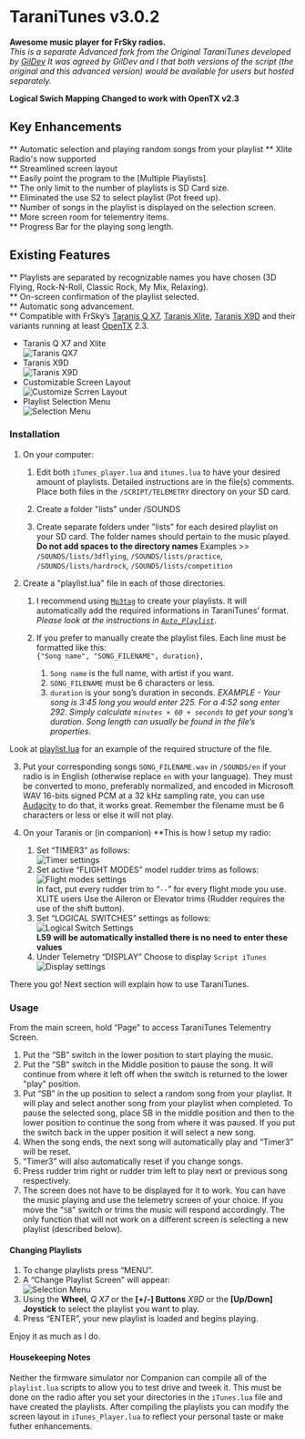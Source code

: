 TaraniTunes v3.0.2
===========
**Awesome music player for FrSky radios.**  
*This is a separate Advanced fork from the Original TaraniTunes developed by [GilDev](https://github.com/GilDev)
It was agreed by GilDev and I that both versions of the script (the original and this advanced version) would be available for users but hosted separately.*

**Logical Swich Mapping Changed to work with OpenTX v2.3**

Key Enhancements
----------------
** Automatic selection and playing random songs from your playlist 
** Xlite Radio's now supported    
** Streamlined screen layout    
** Easily point the program to the [Multiple Playlists].    
** The only limit to the number of playlists is SD Card size.    
** Eliminated the use S2 to select playlist (Pot freed up).    
** Number of songs in the playlist is displayed on the selection screen.    
** More screen room for telementry items.    
** Progress Bar for the playing song length.    

Existing Features
-----------------
** Playlists are separated by recognizable names you have chosen (3D Flying, Rock-N-Roll, Classic Rock, My Mix, Relaxing).   
** On-screen confirmation of the playlist selected.    
** Automatic song advancement.   
** Compatible with FrSky’s [Taranis Q X7](https://www.frsky-rc.com/product/taranis-q-x7-2), [Taranis Xlite](https://www.frsky-rc.com/product/taranis-x-lite/), [Taranis X9D](https://www.frsky-rc.com/product/taranis-x9d-plus-2) and their variants running at least [OpenTX](http://www.open-tx.org) 2.3.    

* Taranis Q X7 and Xlite  
  ![Taranis QX7](Screenshots/TaraniTunesQX7.PNG)  
* Taranis X9D  
  ![Taranis X9D](Screenshots/TaraniTunesX9D.PNG)
* Customizable Screen Layout    
  ![Customize Scrren Layout](Screenshots/Customize.PNG)  
* Playlist Selection Menu    
  ![Selection Menu](Screenshots/Selection1.PNG)

  
### Installation

1. On your computer:
	1. Edit both `iTunes_player.lua` and `itunes.lua` to have your desired amount of playlists. Detailed instructions are in the file(s) comments. Place both files in the `/SCRIPT/TELEMETRY` directory on your SD card.  

	2. Create a folder "lists" under /SOUNDS

	3. Create separate folders under "lists" for each desired playlist on your SD card. The folder names should pertain to the music played. **Do not add spaces to the directory names**
Examples >> `/SOUNDS/lists/3dflying`, `/SOUNDS/lists/practice`, `/SOUNDS/lists/hardrock`, `/SOUNDS/lists/competition`

2. Create a "playlist.lua" file in each of those directories.
	1. I recommend using [`Mp3tag`](https://www.mp3tag.de/en/index.html) to create your playlists. It will automatically add the required informations in TaraniTunes’ format. *Please look at the instructions in [`Auto_Playlist`](/Auto_Playlist)*.

	2.  If you prefer to manually create the playlist files. Each line must be formatted like this:   
	`{"Song name", "SONG_FILENAME", duration},`
		1. `Song name` is the full name, with artist if you want.
		2. `SONG_FILENAME` must be 6 characters or less.
		3. `duration` is your song’s duration in seconds. *EXAMPLE - Your song is 3:45 long you would enter 225. For a 4:52 song enter 292. Simply calculate `minutes × 60 + seconds` to get your song’s duration. Song length can usually be found in the file’s properties.*  

 Look at [playlist.lua](playlist.lua) for an example of the required structure of the file.

3. Put your corresponding songs `SONG_FILENAME.wav` in `/SOUNDS/en` if your radio is in English (otherwise replace `en` with your language). They must be converted to mono, preferably normalized, and encoded in Microsoft WAV 16-bits signed PCM at a 32 kHz sampling rate, you can use [Audacity](http://www.audacityteam.org) to do that, it works great. Remember the filename must be 6 characters or less or else it will not play.

4. On your Taranis or (in companion) **This is how I setup my radio:
	1. Set “TIMER3” as follows:      
	![Timer settings](Screenshots/timer.PNG)  
	2. Set active “FLIGHT MODES” model rudder trims as follows:     
	![Flight modes settings](Screenshots/trims.PNG)  
	In fact, put every rudder trim to “`--`” for every flight mode you use.  
	XLITE users Use the Aileron or Elevator trims (Rudder requires the use of the shift button).    
	3. Set “LOGICAL SWITCHES” settings as follows:  
	![Logical Switch Settings](Screenshots/LogicalSwitch.PNG)  
	**L59 will be automatically installed there is no need to enter these values**
	4. Under Telemetry “DISPLAY” Choose to display `Script iTunes`  
	![Display settings](Screenshots/DisplaySettings.PNG)

There you go! Next section will explain how to use TaraniTunes.

### Usage

From the main screen, hold “Page” to access TaraniTunes Telementry Screen.
1. Put the “SB” switch in the lower position to start playing the music.
2. Put the "SB" switch in the Middle position to pause the song. It will continue from where it left off when the switch is returned to the lower "play" position.
3. Put “SB” in the up position to select a random song from your playlist. It will play and select another song from your playlist when completed.  To pause the selected song, place SB in the middle position and then to the lower position to continue the song from where it was paused.  If you put the switch back in the upper position it will select a new song.
4. When the song ends, the next song will automatically play and “Timer3” will be reset.
5. “Timer3” will also automatically reset if you change songs.
6. Press rudder trim right or rudder trim left to play next or previous song respectively.
7.  The screen does not have to be displayed for it to work.  You can have the music playing and use the telemetry screen of your choice. 
If you move the "`SB`" switch or trims the music will respond accordingly.  The only function that will not work on a different screen is selecting a new playlist (described below).

#### Changing Playlists

1. To change playlists press “MENU”.   
2. A “Change Playlist Screen” will appear:  
![Selection Menu](Screenshots/Selection.PNG)     
3. Using  the **Wheel**, *Q X7* or the **[+/-] Buttons** *X9D* or the **[Up/Down] Joystick** to select the playlist you want to play.    
4. Press “ENTER”, your new playlist is loaded and begins playing.   

Enjoy it as much as I do.    

####  Housekeeping Notes  
Neither the firmware simulator nor Companion can compile all of the `playlist.lua` scripts to allow you to test drive and tweek it.  This must be done on the radio after you set your directories in the `iTunes.lua` file and have created the playlists. After compiling the playlists you can modify the screen layout in `iTunes_Player.lua` to reflect your personal taste or make futher enhancements.
